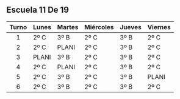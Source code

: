 ## Escuela 11 De 19



|Turno|Lunes|Martes|Miércoles|Jueves |Viernes  |
|:--:|:-----|:-----|:--------|:------|:--------|
|1   |2º C  |3º B  |2º C     |3º B   |2º C     |
|2   |2º C  |PLANI |2º C     |3º B   |2º C     |
|3   |PLANI |3º B  |2º C     |3º B   |2º C     |
|4   |2º C  |PLANI |2º C     |3º B   |2º C     |
|5   |2º C  |3º B  |2º C     |3º B   |PLANI    |
|6   |2º C  |3º B  |2º C     |3º B   |2º C     |
